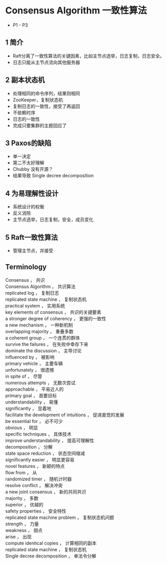 # Consensus Algorithm 一致性算法  
- P1 - P3

## 1 简介  
- Raft分离了一致性算法的关键因素，比如主节点选举，日志复制，日志安全。  
- 日志只能从主节点流向其他服务器  
  
## 2 副本状态机  
- 处理相同的命令序列，结果则相同  
- ZooKeeper，复制状态机  
- 复制日志的一致性，接受了再返回  
- 不依赖时序  
- 日志的一致性  
- 完成只要集群的主题回应了  
  
## 3 Paxos的缺陷  
- 单一决定  
- 第二不太好理解  
- Chubby 没有开源？  
- 结果导致 Single decree decomposition  
  
## 4 为易理解性设计  
- 系统设计的权衡  
- 反义消除  
- 主节点选举，日志复制，安全，成员变化
  
## 5 Raft一致性算法  
- 管理主节点，并接受  
  
  
  
## Terminology  
Consensus	，	共识  
Consensus Algorithm	，	共识算法  
replicated log	，	复制日志  
replicated state machine	，	复制状态机  
practical system	，	实用系统  
key elements of consensus	，	共识的关键要素  
a stronger degree of coherency	，	更强的一致性  
a new mechanism	，	一种新机制  
overlapping majority	，	重叠多数  
a coherent group	，	一个连贯的群体  
survive the failures	，	在失败中幸存下来  
dominate the discussion	，	主导讨论  
influenced by	，	被影响  
primary vehicle	，	主要车辆  
unfortunately	，	很遗憾  
in spite of	，	尽管  
numerous attempts	，	无数次尝试  
approachable	，	平易近人的  
primary goal	，	首要目标  
understandability	，	易懂  
significantly	，	显着地  
facilitate the development of intuitions	，	促进直觉的发展  
be essential for	，	必不可少  
obvious	，	明显  
specific techniques	，	具体技术  
improve understandability	，	提高可理解性  
decomposition	，	分解  
state space reduction	，	状态空间缩减  
significantly easier	，	明显更容易  
novel features	，	新颖的特点  
flow from	，	从  
randomized timer	，	随机计时器  
resolve conflict	，	解决冲突  
a new joint consensus	，	新的共同共识  
majority	，	多数  
superior	，	优越的  
safety properties	，	安全特性  
replicated state machine problem	，	复制状态机问题  
strength	，	力量  
weakness	，	弱点  
arise	，	出现  
compute identical copies	，	计算相同的副本  
replicated state machine	，	复制状态机  
Single decree decomposition	，	单法令分解  


